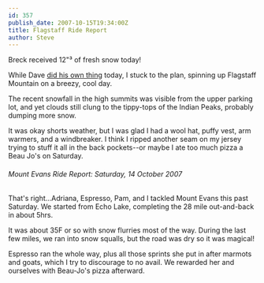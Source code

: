 ```yaml
---
id: 357
publish_date: 2007-10-15T19:34:00Z
title: Flagstaff Ride Report
author: Steve
---
```

  
Breck received 12"³ of fresh snow today!

While Dave [did his own thing](http://www.flagstafffrenzy.org/2007/10/15/flagstaff-ride-report-34#comment-526) today, I stuck to the plan, spinning up Flagstaff Mountain on a breezy, cool day.

The recent snowfall in the high summits was visible from the upper parking lot, and yet clouds still clung to the tippy-tops of the Indian Peaks, probably dumping more snow.

It was okay shorts weather, but I was glad I had a wool hat, puffy vest, arm warmers, and a windbreaker. I think I ripped another seam on my jersey trying to stuff it all in the back pockets--or maybe I ate too much pizza a Beau Jo's on Saturday.

###### Mount Evans Ride Report: Saturday, 14 October 2007

That's right...Adriana, Espresso, Pam, and I tackled Mount Evans this past Saturday. We started from Echo Lake, completing the 28 mile out-and-back in about 5hrs.

It was about 35F or so with snow flurries most of the way. During the last few miles, we ran into snow squalls, but the road was dry so it was magical!

Espresso ran the whole way, plus all those sprints she put in after marmots and goats, which I try to discourage to no avail. We rewarded her and ourselves with Beau-Jo's pizza afterward.